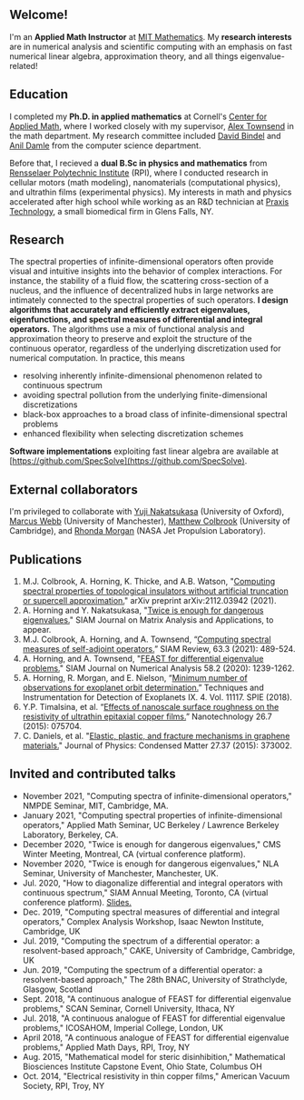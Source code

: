 ## Welcome!
I'm an **Applied Math Instructor** at [MIT Mathematics](https://math.mit.edu/). My **research interests** are in numerical analysis and scientific computing with an emphasis on fast numerical linear algebra, approximation theory, and all things eigenvalue-related!

## Education
I completed my **Ph.D. in applied mathematics** at Cornell's [Center for Applied Math](https://www.cam.cornell.edu/cam), where I worked closely with my supervisor, [Alex Townsend](https://pi.math.cornell.edu/~ajt/) in the math department. My research committee included [David Bindel](https://www.cs.cornell.edu/~bindel/) and [Anil Damle](https://www.cs.cornell.edu/~damle/) from the computer science department.

Before that, I recieved a **dual B.Sc in physics and mathematics** from [Rensselaer Polytechnic Institute](https://www.rpi.edu/) (RPI), where I conducted research in cellular motors (math modeling), nanomaterials (computational physics), and ultrathin films (experimental physics). My interests in math and physics accelerated after high school while working as an R&D technician at [Praxis Technology](https://praxisti.com), a small biomedical firm in Glens Falls, NY.

## Research
The spectral properties of infinite-dimensional operators often provide visual and intuitive insights into the behavior of complex interactions. For instance, the stability of a fluid flow, the scattering cross-section of a nucleus, and the influence of decentralized hubs in large networks are intimately connected to the spectral properties of such operators. **I design algorithms that accurately and efficiently extract eigenvalues, eigenfunctions, and spectral measures of differential and integral operators.** The algorithms use a mix of functional analysis and approximation theory to preserve and exploit the structure of the continuous operator, regardless of the underlying discretization used for numerical computation. In practice, this means

- resolving inherently infinite-dimensional phenomenon related to continuous spectrum
- avoiding spectral pollution from the underlying finite-dimensional discretizations
- black-box approaches to a broad class of infinite-dimensional spectral problems
- enhanced flexibility when selecting discretization schemes

**Software implementations** exploiting fast linear algebra are available at [https://github.com/SpecSolve](https://github.com/SpecSolve).

## External collaborators
I'm privileged to collaborate with [Yuji Nakatsukasa](https://www.maths.ox.ac.uk/people/yuji.nakatsukasa) (University of Oxford), [Marcus Webb](https://personalpages.manchester.ac.uk/staff/marcus.webb/default.htm) (University of Manchester), [Matthew Colbrook](https://www.damtp.cam.ac.uk/user/mjc249/Research.html) (University of Cambridge), and [Rhonda Morgan](https://www.linkedin.com/in/rhonda-morgan-9971514) (NASA Jet Propulsion Laboratory).

## Publications
1. M.J. Colbrook, A. Horning, K. Thicke, and A.B. Watson, "[Computing spectral properties of topological insulators without artificial truncation or supercell approximation.](https://arxiv.org/abs/2112.03942v1)" arXiv preprint arXiv:2112.03942 (2021).
2. A. Horning and Y. Nakatsukasa, "[Twice is enough for dangerous eigenvalues.](https://arxiv.org/abs/2010.09710)" SIAM Journal on Matrix Analysis and Applications, to appear.
3. M.J. Colbrook, A. Horning, and A. Townsend, “[Computing spectral measures of self-adjoint operators.](https://epubs.siam.org/doi/10.1137/20M1330944)” SIAM Review, 63.3 (2021): 489-524.
4. A. Horning, and A. Townsend, "[FEAST for differential eigenvalue problems.](https://epubs.siam.org/doi/10.1137/19M1238708)" SIAM Journal on Numerical Analysis 58.2 (2020): 1239-1262.
5. A. Horning, R. Morgan, and E. Nielson, “[Minimum number of observations for exoplanet orbit determination.](https://www.spiedigitallibrary.org/conference-proceedings-of-spie/11117/111171C/Minimum-number-of-observations-for-exoplanet-orbit-determination/10.1117/12.2529741.short?SSO=1)” Techniques and Instrumentation for Detection of Exoplanets IX. 4. Vol. 11117. SPIE (2018).
6. Y.P. Timalsina, et al. “[Effects of nanoscale surface roughness on the resistivity of ultrathin epitaxial copper films.](https://iopscience.iop.org/article/10.1088/0957-4484/26/7/075704/meta)” Nanotechnology 26.7 (2015): 075704.
7. C. Daniels, et al. "[Elastic, plastic, and fracture mechanisms in graphene materials.](https://iopscience.iop.org/article/10.1088/0953-8984/27/37/373002#artAbst)" Journal of Physics: Condensed Matter 27.37 (2015): 373002.

## Invited and contributed talks
- November 2021, "Computing spectra of infinite-dimensional operators," NMPDE Seminar, MIT, Cambridge, MA.
- January 2021, "Computing spectral properties of infinite-dimensional operators," Applied Math Seminar, UC Berkeley / Lawrence Berkeley Laboratory, Berkeley, CA.
- December 2020, "Twice is enough for dangerous eigenvalues," CMS Winter Meeting, Montreal, CA (virtual conference platform).
- November 2020, "Twice is enough for dangerous eigenvalues," NLA Seminar, University of Manchester, Manchester, UK.
-	Jul. 2020, "How to diagonalize differential and integral operators with continuous spectrum," SIAM Annual Meeting, Toronto, CA (virtual conference platform). <a href="ajhPHROS.github.io/pdfs/SIAMAN2020_spectral_measures.pdf" target="_blank">Slides.</a>
-	Dec. 2019, "Computing spectral measures of differential and integral operators," Complex Analysis Workshop, Isaac Newton Institute, Cambridge, UK
-	Jul. 2019, "Computing the spectrum of a differential operator: a resolvent-based approach," CAKE, University of Cambridge, Cambridge, UK
-	Jun. 2019, "Computing the spectrum of a differential operator: a resolvent-based approach," The 28th BNAC, University of Strathclyde, Glasgow, Scotland
-	Sept. 2018, "A continuous analogue of FEAST for differential eigenvalue problems," SCAN Seminar, Cornell University, Ithaca, NY						
-	Jul. 2018, "A continuous analogue of FEAST for differential eigenvalue problems," ICOSAHOM, Imperial College, London, UK
-	April 2018, "A continuous analogue of FEAST for differential eigenvalue problems," Applied Math Days, RPI, Troy, NY
-	Aug. 2015, "Mathematical model for steric disinhibition," Mathematical Biosciences Institute Capstone Event, Ohio State, Columbus OH
-	Oct. 2014, "Electrical resistivity in thin copper films," American Vacuum Society, RPI, Troy, NY
